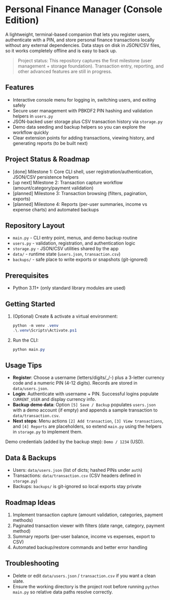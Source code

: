 ﻿# Personal Finance Manager (Console Edition)

A lightweight, terminal-based companion that lets you register users, authenticate with a PIN, and store personal finance transactions locally without any external dependencies. Data stays on disk in JSON/CSV files, so it works completely offline and is easy to back up.

> Project status: This repository captures the first milestone (user management + storage foundation). Transaction entry, reporting, and other advanced features are still in progress.

## Features
- Interactive console menu for logging in, switching users, and exiting safely
- Secure user management with PBKDF2 PIN hashing and validation helpers in `users.py`
- JSON-backed user storage plus CSV transaction history via `storage.py`
- Demo data seeding and backup helpers so you can explore the workflow quickly
- Clear extension points for adding transactions, viewing history, and generating reports (to be built next)

## Project Status & Roadmap
- [done] Milestone 1: Core CLI shell, user registration/authentication, JSON/CSV persistence helpers
- [up next] Milestone 2: Transaction capture workflow (amount/category/payment validation)
- [planned] Milestone 3: Transaction browsing (filters, pagination, exports)
- [planned] Milestone 4: Reports (per-user summaries, income vs expense charts) and automated backups

## Repository Layout
- `main.py` - CLI entry point, menus, and demo backup routine
- `users.py` - validation, registration, and authentication logic
- `storage.py` - JSON/CSV utilities shared by the app
- `data/` - runtime state (`users.json`, `transaction.csv`)
- `backups/` - safe place to write exports or snapshots (git-ignored)

## Prerequisites
- Python 3.11+ (only standard library modules are used)

## Getting Started
1. (Optional) Create & activate a virtual environment:
   ```powershell
   python -m venv .venv
   .\.venv\Scripts\Activate.ps1
   ```
2. Run the CLI:
   ```powershell
   python main.py
   ```

## Usage Tips
- **Register**: Choose a username (letters/digits/_/-) plus a 3-letter currency code and a numeric PIN (4-12 digits). Records are stored in `data/users.json`.
- **Login**: Authenticate with username + PIN. Successful logins populate `CURRENT_USER` and display currency info.
- **Backup demo data**: Option `[5] Save / Backup` populates `users.json` with a demo account (if empty) and appends a sample transaction to `data/transaction.csv`.
- **Next steps**: Menu actions `[2] Add transaction`, `[3] View transactions`, and `[4] Reports` are placeholders, so extend `main.py` using the helpers in `storage.py` to implement them.

Demo credentials (added by the backup step): `Demo / 1234` (USD).

## Data & Backups
- Users: `data/users.json` (list of dicts; hashed PINs under `auth`)
- Transactions: `data/transaction.csv` (CSV headers defined in `storage.py`)
- Backups: `backups/` is git-ignored so local exports stay private

## Roadmap Ideas
1. Implement transaction capture (amount validation, categories, payment methods)
2. Paginated transaction viewer with filters (date range, category, payment method)
3. Summary reports (per-user balance, income vs expenses, export to CSV)
4. Automated backup/restore commands and better error handling

## Troubleshooting
- Delete or edit `data/users.json` / `transaction.csv` if you want a clean slate.
- Ensure the working directory is the project root before running `python main.py` so relative data paths resolve correctly.
